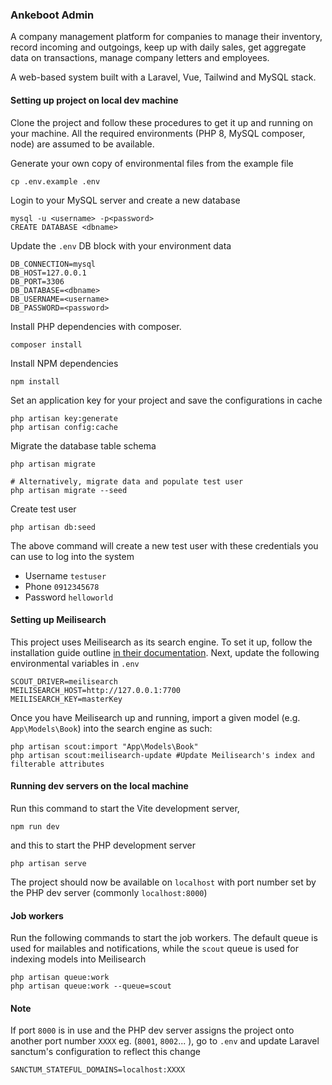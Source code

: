 ### Ankeboot Admin

A company management platform for companies to manage their inventory, record incoming and outgoings, keep up with daily
sales, get aggregate data on transactions, manage company letters and employees. 

A web-based system built with a Laravel, Vue, Tailwind and MySQL stack.

#### Setting up project on local dev machine

Clone the project and follow these procedures to get it up and running on your machine. All the required environments 
(PHP 8, MySQL composer, node) are assumed to be available.

Generate your own copy of environmental files from the example file
```shell
cp .env.example .env
```

Login to your MySQL server and create a new database
```shell
mysql -u <username> -p<password>
CREATE DATABASE <dbname>
```

Update the `.env` DB block with your environment data
```shell
DB_CONNECTION=mysql
DB_HOST=127.0.0.1
DB_PORT=3306
DB_DATABASE=<dbname>
DB_USERNAME=<username>
DB_PASSWORD=<password>
```

Install PHP dependencies with composer.
```shell
composer install
```

Install NPM dependencies
```shell
npm install
```

Set an application key for your project and save the configurations in cache
```shell
php artisan key:generate
php artisan config:cache
```

Migrate the database table schema
```shell
php artisan migrate

# Alternatively, migrate data and populate test user
php artisan migrate --seed
```

Create test user
```shell
php artisan db:seed
```
The above command will create a new test user with these credentials you can use to log into the system
- Username `testuser`
- Phone `0912345678`
- Password `helloworld`

#### Setting up Meilisearch
This project uses Meilisearch as its search engine. To set it up, follow the installation guide outline [in their documentation](https://meilisearch.com/docs/learn/getting_started/quick_start). 
Next, update the following environmental variables in `.env`
```shell
SCOUT_DRIVER=meilisearch
MEILISEARCH_HOST=http://127.0.0.1:7700
MEILISEARCH_KEY=masterKey
```

Once you have Meilisearch up and running, import a given model (e.g. `App\Models\Book`) into the search engine as such:
```shell
php artisan scout:import "App\Models\Book"
php artisan scout:meilisearch-update #Update Meilisearch's index and filterable attributes
```

#### Running dev servers on the local machine

Run this command to start the Vite development server,
```shell
npm run dev
```

and this to start the PHP development server
```shell
php artisan serve
```

The project should now be available on `localhost` with port number set by the PHP dev server (commonly `localhost:8000`)

#### Job workers
Run the following commands to start the job workers. The default queue is used for mailables and notifications, while 
the `scout` queue is used for indexing models into Meilisearch
```shell
php artisan queue:work
php artisan queue:work --queue=scout
```

#### Note 
If port `8000` is in use and the PHP dev server assigns the project onto another port number `XXXX` eg. (`8001`, `8002`... ), 
go to `.env` and update Laravel sanctum's configuration to reflect this change
```shell
SANCTUM_STATEFUL_DOMAINS=localhost:XXXX
```
